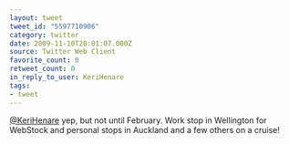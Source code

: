 ```yaml
---
layout: tweet
tweet_id: "5597710906"
category: twitter
date: 2009-11-10T20:01:07.000Z
source: Twitter Web Client
favorite_count: 0
retweet_count: 0
in_reply_to_user: KeriHenare
tags:
- tweet
---
```


[@KeriHenare](https://twitter.com/@KeriHenare) yep, but not until February.  Work stop in Wellington for WebStock and personal stops in Auckland and a few others on a cruise!
